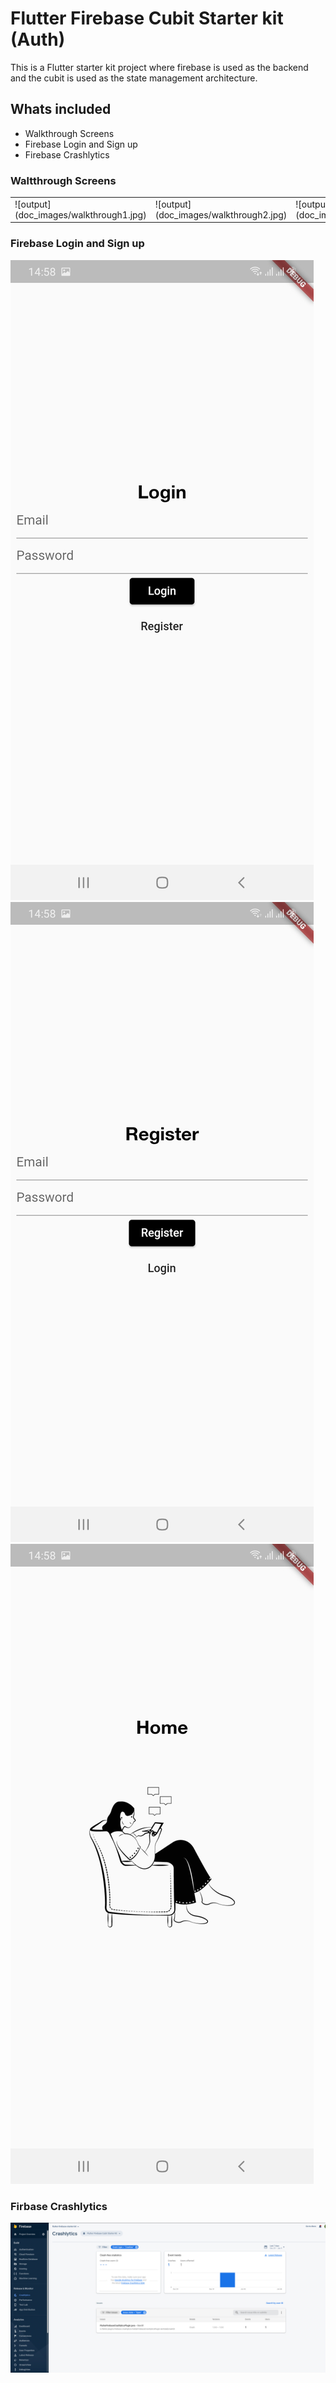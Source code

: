 # Flutter Firebase Cubit Starter kit (Auth)

This is a Flutter starter kit project where firebase is used as the backend and the cubit is used as the state management architecture.

## Whats included

- Walkthrough Screens
- Firebase Login and Sign up
- Firebase Crashlytics

### Waltthrough Screens

<table>
     <tr>
     <td>![output](doc_images/walkthrough1.jpg)</td>
     <td>![output](doc_images/walkthrough2.jpg)</td>
     <td>![output](doc_images/walkthrough3.jpg)</td>
     </tr>
</table>

  

### Firebase Login and Sign up

![output](doc_images/login.jpg) ![output](doc_images/register.jpg) ![output](doc_images/home.jpg)

### Firbase Crashlytics

![output](doc_images/crashlytics.png)
